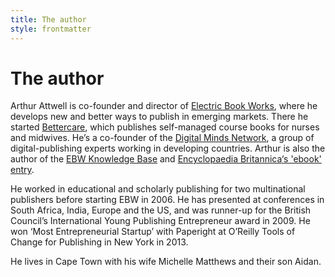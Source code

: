 ```yaml
---
title: The author
style: frontmatter
---
```


# The author

Arthur Attwell is co-founder and director of [Electric Book
Works](http://electricbookworks.com), where he develops new and better
ways to publish in emerging markets. There he started
[Bettercare](http://bettercare.co.za), which publishes self-managed
course books for nurses and midwives. He’s a co-founder of the [Digital
Minds Network](http://digitalmindsnetwork.com), a group of
digital-publishing experts working in developing countries. Arthur is
also the author of the [EBW Knowledge
Base](http://electricbookworks.com/kb) and [Encyclopaedia
Britannica](http://www.britannica.com/EBchecked/topic/1235205/e-book)[‘s
'ebook'
entry](http://www.britannica.com/EBchecked/topic/1235205/e-book).

He worked in educational and scholarly publishing for two multinational
publishers before starting EBW in 2006. He has presented at conferences
in South Africa, India, Europe and the US, and was runner-up for the
British Council’s International Young Publishing Entrepreneur award in 2009. He won ‘Most Entrepreneurial Startup’ with Paperight at O’Reilly
Tools of Change for Publishing in New York in 2013.

He lives in Cape Town with his wife Michelle Matthews and their son
Aidan.

